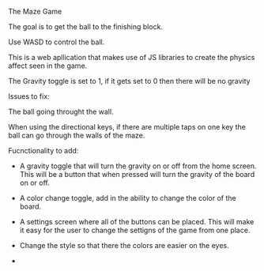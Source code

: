 The Maze Game

The goal is to get the ball to the finishing block.

Use WASD to control the ball.

This is a web apllication that makes use of JS libraries to create the physics affect seen in the game.

The Gravity toggle is set to 1, if it gets set to 0 then there will be no gravity


Issues to fix: 

The ball going throught the wall.

When using the directional keys, if there are multiple taps on one key the ball can go through the walls of the maze.

Fucnctionality to add: 

- A gravity toggle that will turn the gravity on or off from the home screen. This will be a button that when pressed will turn the gravity  of the board on or off.

- A color change toggle, add in the ability to change the color of the board.

- A settings screen where all of the buttons can be placed. This will make it easy for the user to change the settigns of the game from one place.

- Change the style so that there the colors are easier on the eyes.

- 


